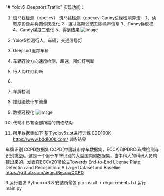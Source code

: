 "# Yolov5_Deepsort_Trafiic" 
实现功能：
1. 斑马线检测（opencv）
  斑马线检测（opencv-Canny边缘检测算法）
  1、读取原图像并将图像灰度化
  2、通过高斯滤波去除噪声信息
  3、Canny梯度模
  4、Canny梯度二值化
  5、得到结果
  ![image](https://user-images.githubusercontent.com/54696432/172031453-2fc6ebf7-d4f6-477a-babe-752facc0acd1.png)

2. Yolov5检测行人，车辆，交通信号灯
  
3. Deepsort追踪车辆
  
5. 车辆行驶方向速度检测，超速，闯红灯判断

7. 行人闯红灯判断
8. 
9. 车牌检测

11. 撞线法统计车流量

13. 数据可视化
![image](https://user-images.githubusercontent.com/54696432/172031441-4fa585a3-e2eb-4645-bb32-40bd80946b69.png)

1. 代码中已有全部所需的网络结构

2. 所用数据集如下
基于yolov5s.pt进行训练
BDD100K
https://www.bdd100k.com/
训练结果


车牌识别
CCPD数据集
CCPD(中国城市停车数据集，ECCV)和PDRC(车牌检测与识别挑战)。这是一个用于车牌识别的大型国内的数据集，由中科大的科研人员构建出来的。发表在ECCV2018论文Towards End-to-End License Plate Detection and Recognition: A Large Dataset and Baseline
https://github.com/detectRecog/CCPD

3.运行要求
Python>=3.8
安装所需包
pip install -r requirements.txt
运行main.py
